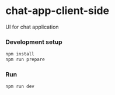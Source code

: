 # chat-app-client-side

UI for chat application

### Development setup

```bash
npm install
npm run prepare
```

### Run

```bash
npm run dev
```
